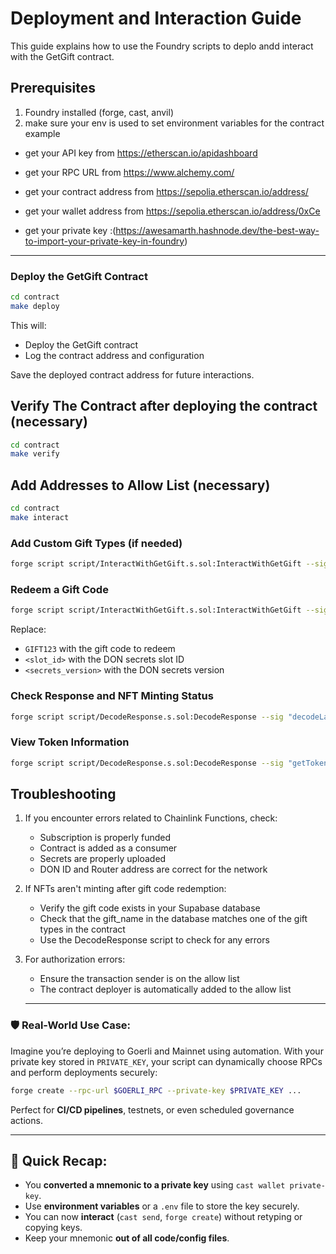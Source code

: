 # Deployment and Interaction Guide

This guide explains how to use the Foundry scripts to deplo andd interact with the GetGift contract.

## Prerequisites

1. Foundry installed (forge, cast, anvil)
2. make sure your env is used to set environment variables for the contract example


- get your API key from https://etherscan.io/apidashboard

- get your RPC URL from https://www.alchemy.com/
- get your contract address from https://sepolia.etherscan.io/address/
- get your wallet address from https://sepolia.etherscan.io/address/0xCe
- get your private key :(https://awesamarth.hashnode.dev/the-best-way-to-import-your-private-key-in-foundry)

---

###  Deploy the GetGift Contract

```bash
cd contract
make deploy
```

This will:
- Deploy the GetGift contract
- Log the contract address and configuration

Save the deployed contract address for future interactions.

##   Verify The Contract after deploying the contract (necessary)

```bash
cd contract
make verify
```


##  Add Addresses to Allow List (necessary)

```bash
cd contract
make interact
```

###  Add Custom Gift Types (if needed)

```bash
forge script script/InteractWithGetGift.s.sol:InteractWithGetGift --sig "addGift(address,string,string)" <getgift_contract_address> "New Gift Name" "ipfs://your-ipfs-cid" --rpc-url <your_rpc_url> --private-key <your_private_key> --broadcast
```

###  Redeem a Gift Code

```bash
forge script script/InteractWithGetGift.s.sol:InteractWithGetGift --sig "redeemGiftCode(address,string,uint8,uint64)" <getgift_contract_address> "GIFT123" <slot_id> <secrets_version> --rpc-url <your_rpc_url> --private-key <your_private_key> --broadcast
```

Replace:
- `GIFT123` with the gift code to redeem
- `<slot_id>` with the DON secrets slot ID
- `<secrets_version>` with the DON secrets version

###  Check Response and NFT Minting Status

```bash
forge script script/DecodeResponse.s.sol:DecodeResponse --sig "decodeLastResponse(address)" <getgift_contract_address> --rpc-url <your_rpc_url>
```

###  View Token Information

```bash
forge script script/DecodeResponse.s.sol:DecodeResponse --sig "getTokenInfo(address,uint256)" <getgift_contract_address> <token_id> --rpc-url <your_rpc_url>
```


## Troubleshooting

1. If you encounter errors related to Chainlink Functions, check:
   - Subscription is properly funded
   - Contract is added as a consumer
   - Secrets are properly uploaded
   - DON ID and Router address are correct for the network

2. If NFTs aren't minting after gift code redemption:
   - Verify the gift code exists in your Supabase database
   - Check that the gift_name in the database matches one of the gift types in the contract
   - Use the DecodeResponse script to check for any errors

3. For authorization errors:
   - Ensure the transaction sender is on the allow list
   - The contract deployer is automatically added to the allow list


   ---


### 🛡️ Real-World Use Case:

Imagine you’re deploying to Goerli and Mainnet using automation. With your private key stored in `PRIVATE_KEY`, your script can dynamically choose RPCs and perform deployments securely:

```bash
forge create --rpc-url $GOERLI_RPC --private-key $PRIVATE_KEY ...

```

Perfect for **CI/CD pipelines**, testnets, or even scheduled governance actions.

---

## 🧠 Quick Recap:

- You **converted a mnemonic to a private key** using `cast wallet private-key`.
- Use **environment variables** or a `.env` file to store the key securely.
- You can now **interact** (`cast send`, `forge create`) without retyping or copying keys.
- Keep your mnemonic **out of all code/config files**.
